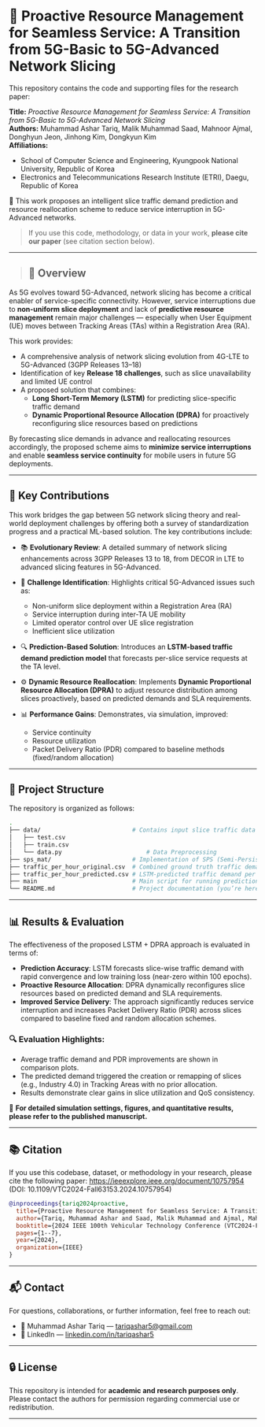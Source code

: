 # 📘 Proactive Resource Management for Seamless Service: A Transition from 5G-Basic to 5G-Advanced Network Slicing

This repository contains the code and supporting files for the research paper:

**Title:** *Proactive Resource Management for Seamless Service: A Transition from 5G-Basic to 5G-Advanced Network Slicing*  
**Authors:** Muhammad Ashar Tariq, Malik Muhammad Saad, Mahnoor Ajmal, Donghyun Jeon, Jinhong Kim, Dongkyun Kim  
**Affiliations:**  
- School of Computer Science and Engineering, Kyungpook National University, Republic of Korea  
- Electronics and Telecommunications Research Institute (ETRI), Daegu, Republic of Korea  

📄 This work proposes an intelligent slice traffic demand prediction and resource reallocation scheme to reduce service interruption in 5G-Advanced networks.

> If you use this code, methodology, or data in your work, **please cite our paper** (see citation section below).

 ---
 
> ## 📌 Overview

As 5G evolves toward 5G-Advanced, network slicing has become a critical enabler of service-specific connectivity. However, service interruptions due to **non-uniform slice deployment** and lack of **predictive resource management** remain major challenges — especially when User Equipment (UE) moves between Tracking Areas (TAs) within a Registration Area (RA).

This work provides:
- A comprehensive analysis of network slicing evolution from 4G-LTE to 5G-Advanced (3GPP Releases 13–18)
- Identification of key **Release 18 challenges**, such as slice unavailability and limited UE control
- A proposed solution that combines:
  - **Long Short-Term Memory (LSTM)** for predicting slice-specific traffic demand
  - **Dynamic Proportional Resource Allocation (DPRA)** for proactively reconfiguring slice resources based on predictions

By forecasting slice demands in advance and reallocating resources accordingly, the proposed scheme aims to **minimize service interruptions** and enable **seamless service continuity** for mobile users in future 5G deployments.

---

## 🧠 Key Contributions

This work bridges the gap between 5G network slicing theory and real-world deployment challenges by offering both a survey of standardization progress and a practical ML-based solution. The key contributions include:

- 📚 **Evolutionary Review**: A detailed summary of network slicing enhancements across 3GPP Releases 13 to 18, from DECOR in LTE to advanced slicing features in 5G-Advanced.

- 🚧 **Challenge Identification**: Highlights critical 5G-Advanced issues such as:
  - Non-uniform slice deployment within a Registration Area (RA)
  - Service interruption during inter-TA UE mobility
  - Limited operator control over UE slice registration
  - Inefficient slice utilization

- 🔍 **Prediction-Based Solution**: Introduces an **LSTM-based traffic demand prediction model** that forecasts per-slice service requests at the TA level.

- ⚙️ **Dynamic Resource Reallocation**: Implements **Dynamic Proportional Resource Allocation (DPRA)** to adjust resource distribution among slices proactively, based on predicted demands and SLA requirements.

- 📊 **Performance Gains**: Demonstrates, via simulation, improved:
  - Service continuity
  - Resource utilization
  - Packet Delivery Ratio (PDR) compared to baseline methods (fixed/random allocation)

---

## 📁 Project Structure

The repository is organized as follows:

```bash
.
├── data/                          # Contains input slice traffic data used for prediction
│   ├── test.csv
│   ├── train.csv
│   └── data.py                        # Data Preprocessing
├── sps_mat/                       # Implementation of SPS (Semi-Persistent Scheduling) algorithm
├── traffic_per_hour_original.csv  # Combined ground truth traffic demand across slices
├── traffic_per_hour_predicted.csv # LSTM-predicted traffic demand per slice
├── main                           # Main script for running prediction + DPRA
└── README.md                      # Project documentation (you’re here!)
```

---

## 📊 Results & Evaluation

The effectiveness of the proposed LSTM + DPRA approach is evaluated in terms of:

- **Prediction Accuracy**: LSTM forecasts slice-wise traffic demand with rapid convergence and low training loss (near-zero within 100 epochs).
- **Proactive Resource Allocation**: DPRA dynamically reconfigures slice resources based on predicted demand and SLA requirements.
- **Improved Service Delivery**: The approach significantly reduces service interruption and increases Packet Delivery Ratio (PDR) across slices compared to baseline fixed and random allocation schemes.

### 🔍 Evaluation Highlights:
- Average traffic demand and PDR improvements are shown in comparison plots.
- The predicted demand triggered the creation or remapping of slices (e.g., Industry 4.0) in Tracking Areas with no prior allocation.
- Results demonstrate clear gains in slice utilization and QoS consistency.

📄 **For detailed simulation settings, figures, and quantitative results, please refer to the published manuscript.**

---

## 📚 Citation

If you use this codebase, dataset, or methodology in your research, please cite the following paper:
https://ieeexplore.ieee.org/document/10757954 (DOI: 10.1109/VTC2024-Fall63153.2024.10757954)

```bibtex
@inproceedings{tariq2024proactive,
  title={Proactive Resource Management for Seamless Service: A Transition from 5G-Basic to 5G-Advanced Network Slicing},
  author={Tariq, Muhammad Ashar and Saad, Malik Muhammad and Ajmal, Mahnoor and Jeon, Donghyun and Kim, Jinhong and Kim, Dongkyun},
  booktitle={2024 IEEE 100th Vehicular Technology Conference (VTC2024-Fall)},
  pages={1--7},
  year={2024},
  organization={IEEE}
}
```

---

## 📬 Contact

For questions, collaborations, or further information, feel free to reach out:

- 📧 Muhammad Ashar Tariq — [tariqashar5@gmail.com](mailto:tariqashar5@gmail.com)
- 🔗 LinkedIn — [linkedin.com/in/tariqashar5](https://www.linkedin.com/in/tariqashar5)

---

## 🔒 License

This repository is intended for **academic and research purposes only**.  
Please contact the authors for permission regarding commercial use or redistribution.

---
